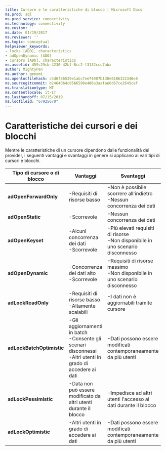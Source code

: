 ```yaml
---
title: Cursore e le caratteristiche di blocco | Microsoft Docs
ms.prod: sql
ms.prod_service: connectivity
ms.technology: connectivity
ms.custom: ''
ms.date: 01/19/2017
ms.reviewer: ''
ms.topic: conceptual
helpviewer_keywords:
- locks [ADO], characteristics
- adOpenDynamic [ADO]
- cursors [ADO], characteristics
ms.assetid: 459c29cb-4230-42bf-8cc2-f3132ccc7aba
author: MightyPen
ms.author: genemi
ms.openlocfilehash: c4d6f86539e1abc7ee74087b130e0186322346e8
ms.sourcegitcommit: b2464064c0566590e486a3aafae6d67ce2645cef
ms.translationtype: MT
ms.contentlocale: it-IT
ms.lasthandoff: 07/15/2019
ms.locfileid: "67925670"
---
```

# <a name="cursor-and-lock-characteristics"></a>Caratteristiche dei cursori e dei blocchi
Mentre le caratteristiche di un cursore dipendono dalle funzionalità del provider, i seguenti vantaggi e svantaggi in genere si applicano ai vari tipi di cursori e blocchi.  
  
|Tipo di cursore o di blocco|Vantaggi|Svantaggi|  
|-------------------------|----------------|-------------------|  
|**adOpenForwardOnly**|-Requisiti di risorse basso|-Non è possibile scorrere all'indietro<br />-Nessun concorrenza dei dati|  
|**adOpenStatic**|-Scorrevole|-Nessun concorrenza dei dati|  
|**adOpenKeyset**|-Alcuni concorrenza dei dati<br />-Scorrevole|-Più elevati requisiti di risorse<br />-Non disponibile in uno scenario disconnesso|  
|**adOpenDynamic**|-Concorrenza dei dati alto<br />-Scorrevole|-Requisiti di risorse massimo<br />-Non disponibile in uno scenario disconnesso|  
|**adLockReadOnly**|-Requisiti di risorse basso<br />-Altamente scalabili|-I dati non è aggiornabili tramite cursore|  
|**adLockBatchOptimistic**|-Gli aggiornamenti in batch<br />-Consente gli scenari disconnessi<br />-Altri utenti in grado di accedere ai dati|-Dati possono essere modificati contemporaneamente da più utenti|  
|**adLockPessimistic**|-Data non può essere modificato da altri utenti durante il blocco|-Impedisce ad altri utenti l'accesso ai dati durante il blocco|  
|**adLockOptimistic**|-Altri utenti in grado di accedere ai dati|-Dati possono essere modificati contemporaneamente da più utenti|
